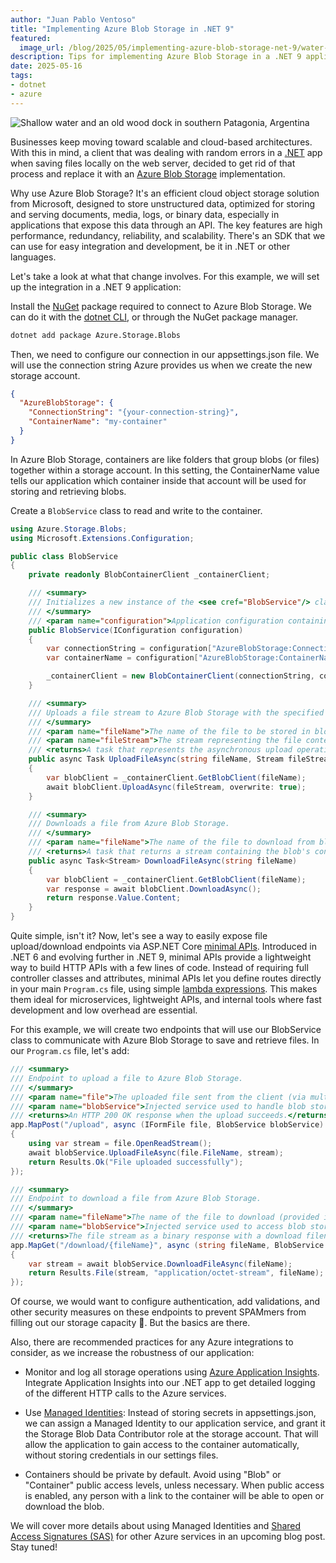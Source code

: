 ```yaml
---
author: "Juan Pablo Ventoso"
title: "Implementing Azure Blob Storage in .NET 9"
featured:
  image_url: /blog/2025/05/implementing-azure-blob-storage-net-9/water-and-wood-dock.png
description: Tips for implementing Azure Blob Storage in a .NET 9 application.
date: 2025-05-16
tags:
- dotnet
- azure
---
```


![Shallow water and an old wood dock in southern Patagonia, Argentina](https://raw.githubusercontent.com/juanpabloventoso/end-point-blog/refs/heads/master/2025/05/implementing-azure-blob-storage-net-9/water-and-wood-dock.jpg)
<!-- Photo by Juan Pablo Ventoso, 2022. -->

Businesses keep moving toward scalable and cloud-based architectures. With this in mind, a client that was dealing with random errors in a [.NET](https://dotnet.microsoft.com/) app when saving files locally on the web server, decided to get rid of that process and replace it with an [Azure Blob Storage](https://azure.microsoft.com/en-us/products/storage/blobs) implementation.

Why use Azure Blob Storage? It's an efficient cloud object storage solution from Microsoft, designed to store unstructured data, optimized for storing and serving documents, media, logs, or binary data, especially in applications that expose this data through an API. The key features are high performance, redundancy, reliability, and scalability. There's an SDK that we can use for easy integration and development, be it in .NET or other languages.

Let's take a look at what that change involves. For this example, we will set up the integration in a .NET 9 application:

Install the [NuGet](https://www.nuget.org/) package required to connect to Azure Blob Storage. We can do it with the [dotnet CLI](https://learn.microsoft.com/en-us/dotnet/core/tools/), or through the NuGet package manager.

```cmd
dotnet add package Azure.Storage.Blobs
```

Then, we need to configure our connection in our appsettings.json file. We will use the connection string Azure provides us when we create the new storage account.

```json
{
  "AzureBlobStorage": {
    "ConnectionString": "{your-connection-string}",
    "ContainerName": "my-container"
  }
}
```

In Azure Blob Storage, containers are like folders that group blobs (or files) together within a storage account. In this setting, the ContainerName value tells our application which container inside that account will be used for storing and retrieving blobs.

Create a `BlobService` class to read and write to the container.

```csharp
using Azure.Storage.Blobs;
using Microsoft.Extensions.Configuration;

public class BlobService
{
    private readonly BlobContainerClient _containerClient;

    /// <summary>
    /// Initializes a new instance of the <see cref="BlobService"/> class.
    /// </summary>
    /// <param name="configuration">Application configuration containing Azure Blob Storage settings.</param>
    public BlobService(IConfiguration configuration)
    {
        var connectionString = configuration["AzureBlobStorage:ConnectionString"];
        var containerName = configuration["AzureBlobStorage:ContainerName"];

        _containerClient = new BlobContainerClient(connectionString, containerName);
    }

    /// <summary>
    /// Uploads a file stream to Azure Blob Storage with the specified file name.
    /// </summary>
    /// <param name="fileName">The name of the file to be stored in blob storage.</param>
    /// <param name="fileStream">The stream representing the file content.</param>
    /// <returns>A task that represents the asynchronous upload operation.</returns>
    public async Task UploadFileAsync(string fileName, Stream fileStream)
    {
        var blobClient = _containerClient.GetBlobClient(fileName);
        await blobClient.UploadAsync(fileStream, overwrite: true);
    }

    /// <summary>
    /// Downloads a file from Azure Blob Storage.
    /// </summary>
    /// <param name="fileName">The name of the file to download from blob storage.</param>
    /// <returns>A task that returns a stream containing the blob's content.</returns>
    public async Task<Stream> DownloadFileAsync(string fileName)
    {
        var blobClient = _containerClient.GetBlobClient(fileName);
        var response = await blobClient.DownloadAsync();
        return response.Value.Content;
    }
}
```

Quite simple, isn't it? Now, let's see a way to easily expose file upload/download endpoints via ASP.NET Core [minimal APIs](https://learn.microsoft.com/en-us/aspnet/core/tutorials/min-web-api). Introduced in .NET 6 and evolving further in .NET 9, minimal APIs provide a lightweight way to build HTTP APIs with a few lines of code. Instead of requiring full controller classes and attributes, minimal APIs let you define routes directly in your main `Program.cs` file, using simple [lambda expressions](https://learn.microsoft.com/dotnet/csharp/language-reference/operators/lambda-expressions). This makes them ideal for microservices, lightweight APIs, and internal tools where fast development and low overhead are essential.

For this example, we will create two endpoints that will use our BlobService class to communicate with Azure Blob Storage to save and retrieve files. In our `Program.cs` file, let's add:

```csharp
/// <summary>
/// Endpoint to upload a file to Azure Blob Storage.
/// </summary>
/// <param name="file">The uploaded file sent from the client (via multipart/form-data).</param>
/// <param name="blobService">Injected service used to handle blob storage operations.</param>
/// <returns>An HTTP 200 OK response when the upload succeeds.</returns>
app.MapPost("/upload", async (IFormFile file, BlobService blobService) =>
{
    using var stream = file.OpenReadStream();
    await blobService.UploadFileAsync(file.FileName, stream);
    return Results.Ok("File uploaded successfully");
});

/// <summary>
/// Endpoint to download a file from Azure Blob Storage.
/// </summary>
/// <param name="fileName">The name of the file to download (provided in the URL path).</param>
/// <param name="blobService">Injected service used to access blob storage.</param>
/// <returns>The file stream as a binary response with a download filename.</returns>
app.MapGet("/download/{fileName}", async (string fileName, BlobService blobService) =>
{
    var stream = await blobService.DownloadFileAsync(fileName);
    return Results.File(stream, "application/octet-stream", fileName);
});
```

Of course, we would want to configure authentication, add validations, and other security measures on these endpoints to prevent SPAMmers from filling out our storage capacity 🙂. But the basics are there.

Also, there are recommended practices for any Azure integrations to consider, as we increase the robustness of our application:

- Monitor and log all storage operations using [Azure Application Insights](https://learn.microsoft.com/azure/azure-monitor/app/app-insights-overview). Integrate Application Insights into our .NET app to get detailed logging of the different HTTP calls to the Azure services.

- Use [Managed Identities](https://learn.microsoft.com/en-us/entra/identity/managed-identities-azure-resources/overview): Instead of storing secrets in appsettings.json, we can assign a Managed Identity to our application service, and grant it the Storage Blob Data Contributor role at the storage account. That will allow the application to gain access to the container automatically, without storing credentials in our settings files.

- Containers should be private by default. Avoid using "Blob" or "Container" public access levels, unless necessary. When public access is enabled, any person with a link to the container will be able to open or download the blob.

We will cover more details about using Managed Identities and [Shared Access Signatures (SAS)](https://learn.microsoft.com/en-us/azure/storage/common/storage-sas-overview) for other Azure services in an upcoming blog post. Stay tuned!